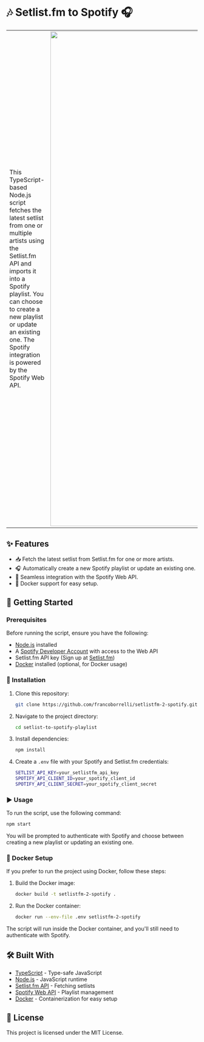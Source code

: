 # 🎶 Setlist.fm to Spotify 🎧

<table>
<tr>
<td>
This TypeScript-based Node.js script fetches the latest setlist from one or multiple artists using the Setlist.fm API and imports it into a Spotify playlist. You can choose to create a new playlist or update an existing one. The Spotify integration is powered by the Spotify Web API.
</td>
<td>
<img width="1300" src="https://github.com/user-attachments/assets/864e5895-48dc-4afe-884c-44253e42db06"/>
</td>
</tr>
</table>



## ✨ Features

- 📥 Fetch the latest setlist from Setlist.fm for one or more artists.
- 🎧 Automatically create a new Spotify playlist or update an existing one.
- 🔗 Seamless integration with the Spotify Web API.
- 🐳 Docker support for easy setup.

## 🚀 Getting Started

### Prerequisites

Before running the script, ensure you have the following:

- [Node.js](https://nodejs.org/) installed
- A [Spotify Developer Account](https://developer.spotify.com/dashboard/applications) with access to the Web API
- Setlist.fm API key (Sign up at [Setlist.fm](https://api.setlist.fm/))
- [Docker](https://www.docker.com/) installed (optional, for Docker usage)

### 🔧 Installation

1. Clone this repository:

   ```bash
   git clone https://github.com/francoborrelli/setlistfm-2-spotify.git
   ```

2. Navigate to the project directory:

   ```bash
   cd setlist-to-spotify-playlist
   ```

3. Install dependencies:

   ```bash
   npm install
   ```

4. Create a `.env` file with your Spotify and Setlist.fm credentials:

   ```bash
   SETLIST_API_KEY=your_setlistfm_api_key
   SPOTIFY_API_CLIENT_ID=your_spotify_client_id
   SPOTIFY_API_CLIENT_SECRET=your_spotify_client_secret
   ```

### ▶️ Usage

To run the script, use the following command:

```bash
npm start
```

You will be prompted to authenticate with Spotify and choose between creating a new playlist or updating an existing one.

### 🐳 Docker Setup

If you prefer to run the project using Docker, follow these steps:

1. Build the Docker image:

   ```bash
   docker build -t setlistfm-2-spotify .
   ```

2. Run the Docker container:

   ```bash
   docker run --env-file .env setlistfm-2-spotify
   ```

The script will run inside the Docker container, and you'll still need to authenticate with Spotify.

## 🛠️ Built With

- [TypeScript](https://www.typescriptlang.org/) - Type-safe JavaScript
- [Node.js](https://nodejs.org/) - JavaScript runtime
- [Setlist.fm API](https://api.setlist.fm/docs/1.0/index.html) - Fetching setlists
- [Spotify Web API](https://developer.spotify.com/documentation/web-api/) - Playlist management
- [Docker](https://www.docker.com/) - Containerization for easy setup

## 📝 License

This project is licensed under the MIT License.
